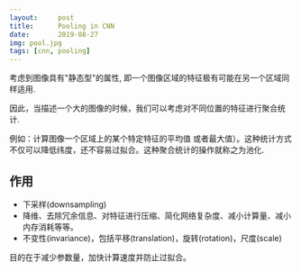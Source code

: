 ```yaml
---
layout:     post
title:      Pooling in CNN
date:       2019-08-27
img: pool.jpg
tags: [cnn, pooling]
---
```


考虑到图像具有"静态型"的属性, 即一个图像区域的特征极有可能在另一个区域同样适用.

因此，当描述一个大的图像的时候，我们可以考虑对不同位置的特征进行聚合统计.

例如：计算图像一个区域上的某个特定特征的平均值 或者最大值）。这种统计方式不仅可以降低纬度，还不容易过拟合。这种聚合统计的操作就称之为池化.

## 作用

* 下采样(downsampling)
* 降维、去除冗余信息、对特征进行压缩、简化网络复杂度、减小计算量、减小内存消耗等等。
* 不变性(invariance)，包括平移(translation)，旋转(rotation)，尺度(scale)

目的在于减少参数量，加快计算速度并防止过拟合。
<!-- 
##池化函数

想法，使用某一位置的相信输出的总体统计特征来代替网络在该位置的输出。 例子：

* 最大池化(max pooling)函数: 选相邻矩形区域内的最大值作为该区域池化后的值

* 平均池化(average pooling)函数：选相邻矩形区域内平均值作为该区域池化后的值


## Q & A

1. 池化层与卷积层的不同之外？

   1. 没有要学习的参数，仅仅从目标区域中取最大值(或平均值)
   2. 通道数不发生变化 
   3. 对微小的位置变化具有健壮性。池化会吸收输入数据的偏差，输入数据发生微小偏差时，池化仍会返回相同的结果。

   

# References

1. [如何理解CNN中的池化](https://zhuanlan.zhihu.com/p/35769417), 知乎专栏

 -->
